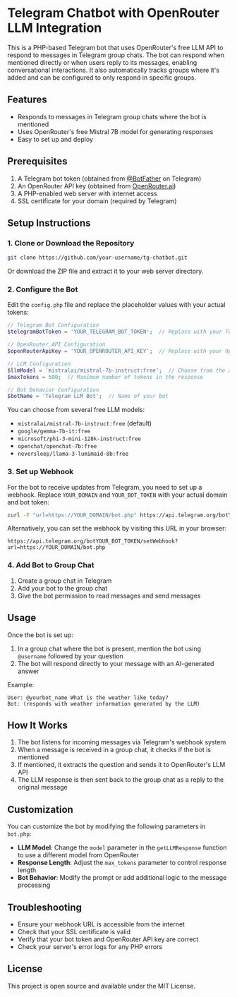 # Telegram Chatbot with OpenRouter LLM Integration

This is a PHP-based Telegram bot that uses OpenRouter's free LLM API to respond to messages in Telegram group chats. The bot can respond when mentioned directly or when users reply to its messages, enabling conversational interactions. It also automatically tracks groups where it's added and can be configured to only respond in specific groups.

## Features

- Responds to messages in Telegram group chats where the bot is mentioned
- Uses OpenRouter's free Mistral 7B model for generating responses
- Easy to set up and deploy

## Prerequisites

1. A Telegram bot token (obtained from [@BotFather](https://t.me/BotFather) on Telegram)
2. An OpenRouter API key (obtained from [OpenRouter.ai](https://openrouter.ai/))
3. A PHP-enabled web server with internet access
4. SSL certificate for your domain (required by Telegram)

## Setup Instructions

### 1. Clone or Download the Repository

```bash
git clone https://github.com/your-username/tg-chatbot.git
```

Or download the ZIP file and extract it to your web server directory.

### 2. Configure the Bot

Edit the `config.php` file and replace the placeholder values with your actual tokens:

```php
// Telegram Bot Configuration
$telegramBotToken = 'YOUR_TELEGRAM_BOT_TOKEN';  // Replace with your Telegram bot token

// OpenRouter API Configuration
$openRouterApiKey = 'YOUR_OPENROUTER_API_KEY';  // Replace with your OpenRouter API key

// LLM Configuration
$llmModel = 'mistralai/mistral-7b-instruct:free';  // Choose from the available models
$maxTokens = 500;  // Maximum number of tokens in the response

// Bot Behavior Configuration
$botName = 'Telegram LLM Bot';  // Name of your bot
```

You can choose from several free LLM models:
- `mistralai/mistral-7b-instruct:free` (default)
- `google/gemma-7b-it:free`
- `microsoft/phi-3-mini-128k-instruct:free`
- `openchat/openchat-7b:free`
- `neversleep/llama-3-lumimaid-8b:free`

### 3. Set up Webhook

For the bot to receive updates from Telegram, you need to set up a webhook. Replace `YOUR_DOMAIN` and `YOUR_BOT_TOKEN` with your actual domain and bot token:

```bash
curl -F "url=https://YOUR_DOMAIN/bot.php" https://api.telegram.org/botYOUR_BOT_TOKEN/setWebhook
```

Alternatively, you can set the webhook by visiting this URL in your browser:

```
https://api.telegram.org/botYOUR_BOT_TOKEN/setWebhook?url=https://YOUR_DOMAIN/bot.php
```

### 4. Add Bot to Group Chat

1. Create a group chat in Telegram
2. Add your bot to the group chat
3. Give the bot permission to read messages and send messages

## Usage

Once the bot is set up:

1. In a group chat where the bot is present, mention the bot using `@username` followed by your question
2. The bot will respond directly to your message with an AI-generated answer

Example:
```
User: @yourbot_name What is the weather like today?
Bot: (responds with weather information generated by the LLM)
```

## How It Works

1. The bot listens for incoming messages via Telegram's webhook system
2. When a message is received in a group chat, it checks if the bot is mentioned
3. If mentioned, it extracts the question and sends it to OpenRouter's LLM API
4. The LLM response is then sent back to the group chat as a reply to the original message

## Customization

You can customize the bot by modifying the following parameters in `bot.php`:

- **LLM Model**: Change the `model` parameter in the `getLLMResponse` function to use a different model from OpenRouter
- **Response Length**: Adjust the `max_tokens` parameter to control response length
- **Bot Behavior**: Modify the prompt or add additional logic to the message processing

## Troubleshooting

- Ensure your webhook URL is accessible from the internet
- Check that your SSL certificate is valid
- Verify that your bot token and OpenRouter API key are correct
- Check your server's error logs for any PHP errors

## License

This project is open source and available under the MIT License.
